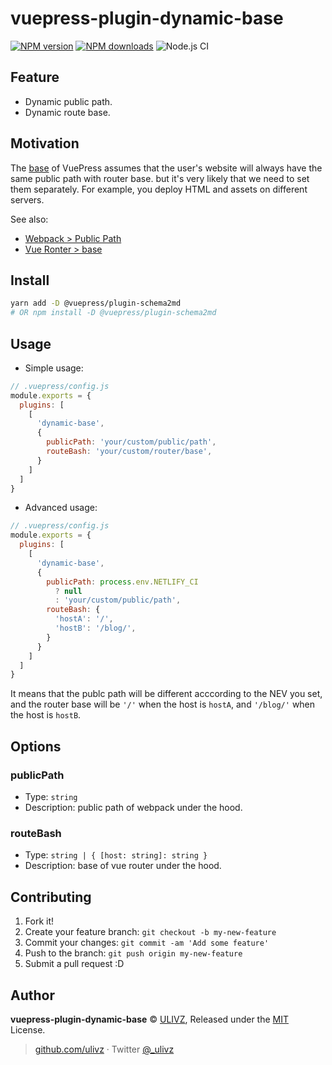 # vuepress-plugin-dynamic-base

[![NPM version](https://img.shields.io/npm/v/vuepress-plugin-dynamic-base.svg?style=flat)](https://npmjs.com/package/vuepress-plugin-dynamic-base) [![NPM downloads](https://img.shields.io/npm/dm/vuepress-plugin-dynamic-base.svg?style=flat)](https://npmjs.com/package/vuepress-plugin-dynamic-base) ![Node.js CI](https://github.com/vuepressjs/vuepress-plugin-dynamic-base/workflows/Node.js%20CI/badge.svg)

## Feature

- Dynamic public path.
- Dynamic route base.

## Motivation

The [base](https://vuepress.vuejs.org/config/#base) of VuePress assumes that the user's website will always have the same public path with router base. but it's very likely that we need to set them separately. For example, you deploy HTML and assets on different servers.

See also:

- [Webpack > Public Path](https://webpack.js.org/guides/public-path/)
- [Vue Ronter > base](https://router.vuejs.org/api/#base)

## Install

```bash
yarn add -D @vuepress/plugin-schema2md
# OR npm install -D @vuepress/plugin-schema2md
```

## Usage

- Simple usage:

```js
// .vuepress/config.js
module.exports = {
  plugins: [
    [
      'dynamic-base',
      {
        publicPath: 'your/custom/public/path',
        routeBash: 'your/custom/router/base',
      }
    ]
  ]
}
```

- Advanced usage:


```js
// .vuepress/config.js
module.exports = {
  plugins: [
    [
      'dynamic-base', 
      {
        publicPath: process.env.NETLIFY_CI
          ? null
          : 'your/custom/public/path',
        routeBash: {
          'hostA': '/',
          'hostB': '/blog/',
        }
      }
    ]
  ]
}
```

It means that the publc path will be different acccording to the NEV you set, and the router base will be `'/'` when the host is `hostA`, and `'/blog/'` when the host is `hostB`.

## Options

### publicPath

- Type: `string`
- Description: public path of webpack under the hood.

### routeBash

- Type: `string | { [host: string]: string }`
- Description: base of vue router under the hood.

## Contributing

1. Fork it!
2. Create your feature branch: `git checkout -b my-new-feature`
3. Commit your changes: `git commit -am 'Add some feature'`
4. Push to the branch: `git push origin my-new-feature`
5. Submit a pull request :D

## Author

**vuepress-plugin-dynamic-base** © [ULIVZ](https://github.com/ulivz), Released under the [MIT](./LICENSE) License.<br>

> [github.com/ulivz](https://github.com/ulivz) · Twitter [@_ulivz](https://twitter.com/_ulivz)


